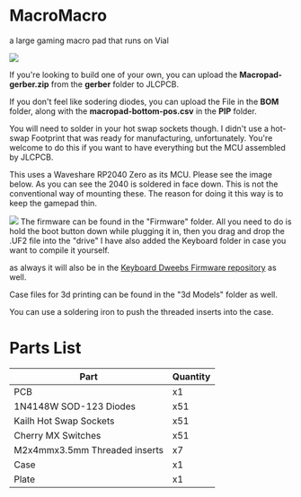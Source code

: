 # MacroMacro
a large gaming macro pad that runs on Vial

![](https://i.imgur.com/9tXAabW.jpg)

If you're looking to build one of your own, you can upload the **Macropad-gerber.zip** from the **gerber** folder to JLCPCB. 

If you don't feel like sodering diodes, you can upload the File in the **BOM** folder, along with the **macropad-bottom-pos.csv** in the **PIP** folder. 

You will need to solder in your hot swap sockets though. I didn't use a hot-swap Footprint that was ready for manufacturing, unfortunately. You're welcome to do this if you want to have everything but the MCU assembled by JLCPCB.

This uses a Waveshare RP2040 Zero as its MCU. Please see the image below. As you can see the 2040 is soldered in face down. This is not the conventional way of mounting these. The reason for doing it this way
is to keep the gamepad thin.

![](https://i.imgur.com/B8iK9JO.png)
The firmware can be found in the "Firmware" folder. All you need to do is hold the boot button down while plugging it in, then you drag and drop the .UF2 file into the "drive"
I have also added the Keyboard folder in case you want to compile it yourself.

as always it will also be in the [Keyboard Dweebs Firmware repository](https://github.com/doesntfazer/Keyboard-Dweebs-Firmware-repository/tree/main) as well. 

Case files for 3d printing can be found in the "3d Models" folder as well.

You can use a soldering iron to push the threaded inserts into the case.

# Parts List
| Part                         | Quantity |
| --------                     | -------  |
| PCB                          | x1       |
| 1N4148W SOD-123 Diodes       | x51      |
| Kailh Hot Swap Sockets       | x51      |
|Cherry MX Switches            | x51      |
|M2x4mmx3.5mm Threaded inserts | x7       |
| Case                         | x1       |
| Plate                        | x1       |

